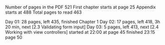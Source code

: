 
Number of pages in the PDF 521
First chapter starts at page 25
Appendix starts at 488
Total pages to read 463

Day 01: 28 pages, left 435, finished Chapter 1
Day 02: 17 pages, left 418, 3h 20 min, next [2.3 Validating form input]
Day 03: 5 pages, left 413, next [2.4 Working with view controllers]
    started at 22:00 at page 45 finished 23:15 page 50
